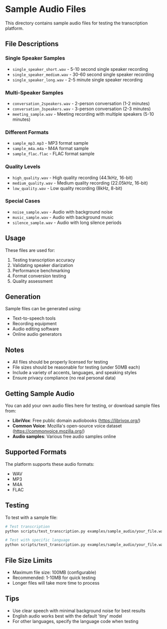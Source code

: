 # Sample Audio Files

This directory contains sample audio files for testing the transcription platform.

## File Descriptions

### Single Speaker Samples
- `single_speaker_short.wav` - 5-10 second single speaker recording
- `single_speaker_medium.wav` - 30-60 second single speaker recording
- `single_speaker_long.wav` - 2-5 minute single speaker recording

### Multi-Speaker Samples
- `conversation_2speakers.wav` - 2-person conversation (1-2 minutes)
- `conversation_3speakers.wav` - 3-person conversation (2-3 minutes)
- `meeting_sample.wav` - Meeting recording with multiple speakers (5-10 minutes)

### Different Formats
- `sample_mp3.mp3` - MP3 format sample
- `sample_m4a.m4a` - M4A format sample
- `sample_flac.flac` - FLAC format sample

### Quality Levels
- `high_quality.wav` - High quality recording (44.1kHz, 16-bit)
- `medium_quality.wav` - Medium quality recording (22.05kHz, 16-bit)
- `low_quality.wav` - Low quality recording (8kHz, 8-bit)

### Special Cases
- `noise_sample.wav` - Audio with background noise
- `music_sample.wav` - Audio with background music
- `silence_sample.wav` - Audio with long silence periods

## Usage

These files are used for:
1. Testing transcription accuracy
2. Validating speaker diarization
3. Performance benchmarking
4. Format conversion testing
5. Quality assessment

## Generation

Sample files can be generated using:
- Text-to-speech tools
- Recording equipment
- Audio editing software
- Online audio generators

## Notes

- All files should be properly licensed for testing
- File sizes should be reasonable for testing (under 50MB each)
- Include a variety of accents, languages, and speaking styles
- Ensure privacy compliance (no real personal data)

## Getting Sample Audio

You can add your own audio files here for testing, or download sample files from:

- **LibriVox**: Free public domain audiobooks (https://librivox.org/)
- **Common Voice**: Mozilla's open-source voice dataset (https://commonvoice.mozilla.org/)
- **Audio samples**: Various free audio samples online

## Supported Formats

The platform supports these audio formats:
- WAV
- MP3  
- M4A
- FLAC

## Testing

To test with a sample file:

```bash
# Test transcription
python scripts/test_transcription.py examples/sample_audio/your_file.wav

# Test with specific language
python scripts/test_transcription.py examples/sample_audio/your_file.wav --language en
```

## File Size Limits

- Maximum file size: 100MB (configurable)
- Recommended: 1-10MB for quick testing
- Longer files will take more time to process

## Tips

- Use clear speech with minimal background noise for best results
- English audio works best with the default 'tiny' model
- For other languages, specify the language code when testing 